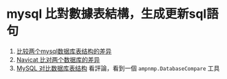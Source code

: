 # mysql 比對數據表結構，生成更新sql語句 #
1. [比较两个mysql数据库表结构的差异](https://blog.csdn.net/xlh1991/article/details/42011615)
2. [Navicat 比对两个数据库的差异](https://blog.csdn.net/qq_31156277/article/details/80410120)
3. [MySQL 对比数据库表结构](http://www.cnblogs.com/chenmh/p/5447205.html) 看評論，看到一個 `ampnmp.DatabaseCompare` 工具